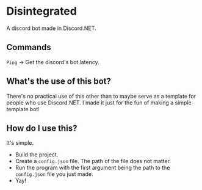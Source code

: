 # Disintegrated
A discord bot made in Discord.NET.

## Commands
`Ping` -> Get the discord's bot latency.

## What's the use of this bot?
There's no practical use of this other than to maybe serve as a template for people who use Discord.NET. I made it just for the fun of making a simple template bot!

## How do I use this?
It's simple.
* Build the project.
* Create a `config.json` file. The path of the file does not matter.
* Run the program with the first argument being the path to the `config.json` file you just made.
* Yay!
